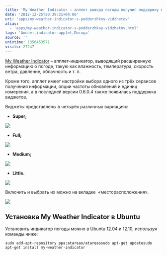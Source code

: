 ```yaml
---
title: 'My Weather Indicator – апплет вывода погоды получил поддержку виджетов'
date: '2012-12-25T20:39:31+04:00'
uri: 'apps/my-weather-indicator-s-podderzhkoy-vidzhetov'
alias: 
  - 'apps/my-weather-indicator-s-podderzhkoy-vidzhetov.html'
tags: 'Апплет,indicator-applet,Погода'
source: ''
unixtime: 1356453571
visits: 27247
---
```

[My Weather Indicator](https://launchpad.net/my-weather-indicator) – апплет-индикатор, выводящий расширенную информацию о погоде, такую как влажность, температура, скорость ветра, давление, облачность и т. п.

Кроме того, апплет имеет настройки выбора одного из трёх сервисов получения информации, опции частоты обновлений и единиц измерения, а в последней версии 0.6.0.4 также появилась поддержка виджетов.

Виджеты представлены в четырёх различных вариациях:

*   **Super;**

[![](img/2012/12/25/20-00/my-weather-2-8306625015-o.jpg)](img/2012/12/25/20-00/my-weather-2-8306625015-o.jpg)

*   **Full;**

[![](img/2012/12/25/20-00/my-weather-3-8307671490-o.jpg)](img/2012/12/25/20-00/my-weather-3-8307671490-o.jpg)

*   **Medium;**

[![](img/2012/12/25/20-00/my-weather-4-8306623737-o.jpg)](img/2012/12/25/20-00/my-weather-4-8306623737-o.jpg)

*   **Little.**

[![](img/2012/12/25/20-00/my-weather-5-8306620765-o.jpg)](img/2012/12/25/20-00/my-weather-5-8306620765-o.jpg)

Включить и выбрать их можно на вкладке  «месторасположения».

[![](img/2012/12/25/20-00/my-weather-1-8306625251-o.jpg)](img/2012/12/25/20-00/my-weather-1-8306625251-o.jpg)

## Установка My Weather Indicator в Ubuntu

Установить индикатор погоды можно в Ubuntu 12.04 и 12.10, используя команды ниже:

```
sudo add-apt-repository ppa:atareao/atareaosudo apt-get updatesudo apt-get install my-weather-indicator    
```
